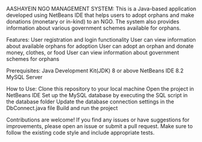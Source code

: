 AASHAYEIN NGO MANAGEMENT SYSTEM:
This is a Java-based application developed using NetBeans IDE that helps users to adopt orphans and make donations (monetary or in-kind) to an NGO. The system also provides information about various government schemes available for orphans.

Features:
User registration and login functionality
User can view information about available orphans for adoption
User can adopt an orphan and donate money, clothes, or food
User can view information about government schemes for orphans

Prerequisites:
Java Development Kit(JDK) 8 or above
NetBeans IDE 8.2
MySQL Server

How to Use:
Clone this repository to your local machine
Open the project in NetBeans IDE
Set up the MySQL database by executing the SQL script in the database folder
Update the database connection settings in the DbConnect.java file
Build and run the project


Contributions are welcome! If you find any issues or have suggestions for improvements, please open an issue or submit a pull request. Make sure to follow the existing code style and include appropriate tests.
